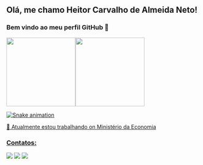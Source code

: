 ## Olá, me chamo Heitor Carvalho de Almeida Neto! 
### Bem vindo ao meu perfil GitHub 👋

<!--
**Heitorh3/heitorh3** is a ✨ _special_ ✨ repository because its `README.md` (this file) appears on your GitHub profile.

Here are some ideas to get you started:


- 🌱 I’m currently learning ...
- 👯 I’m looking to collaborate on ...
- 🤔 I’m looking for help with ...
- 💬 Ask me about ...
- 📫 How to reach me: ...
- 😄 Pronouns: ...
- ⚡ Fun fact: ...
-->

<div>
<a href="https://github.com/seu-usuário-aqui">
<img height="180em" src="https://github-readme-stats.vercel.app/api/top-langs/?username=heitorh3&layout=compact&langs_count=7&theme=dracula"/><img height="180em" src="https://github-readme-stats.vercel.app/api?username=heitorh3&show_icons=true&theme=dracula&include_all_commits=true&count_private=true"/>
</div>
  
![Snake animation](https://github.com/heitorh3/heitorh3/blob/output/github-contribution-grid-snake.svg)
  
🔭 Atualmente estou trabalhando on Ministério da Economia

### Contatos:

<div>
<a href="https://instagram.com/heitorh3" target="_blank"><img src="https://img.shields.io/badge/-Instagram-%23E4405F?style=for-the-badge&logo=instagram&logoColor=white" target="_blank"></a>
<a href = "mailto:heitorh3@gmail.com"><img src="https://img.shields.io/badge/Gmail-D14836?style=for-the-badge&logo=gmail&logoColor=white" target="_blank"></a>
<a href="https://www.linkedin.com/in/heitorh3/" target="_blank"><img src="https://img.shields.io/badge/-LinkedIn-%230077B5?style=for-the-badge&logo=linkedin&logoColor=white" target="_blank"></a>   
</div>
